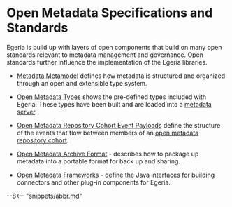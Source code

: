 <!-- SPDX-License-Identifier: CC-BY-4.0 -->
<!-- Copyright Contributors to the ODPi Egeria project. -->

# Open Metadata Specifications and Standards

Egeria is build up with layers of open components that build on many open standards relevant to metadata management and governance.  Open standards further influence the implementation of the Egeria libraries.

* [Metadata Metamodel](/egeria-docs/guides/developer/repository-connectors/metamodel/overview) defines
how metadata is structured and organized through an open and extensible type system.

* [Open Metadata Types](/egeria-docs/types) shows the pre-defined types included with Egeria.
These types have been built and are loaded into a [metadata server](/egeria-docs/concepts/cohort-member).

* [Open Metadata Repository Cohort Event Payloads](/egeria-docs/concepts/cohort-events) define the structure of the events that flow between members of an [open metadata repository cohort](/egeria-docs/concepts/cohort-member).

* [Open Metadata Archive Format](/egeria-docs/concepts/open-metadata-archive) - describes how to package up metadata into a portable format for back up and sharing.

* [Open Metadata Frameworks](/egeria-docs/frameworks) - define the Java interfaces for building connectors and other plug-in components for Egeria.


--8<-- "snippets/abbr.md"
